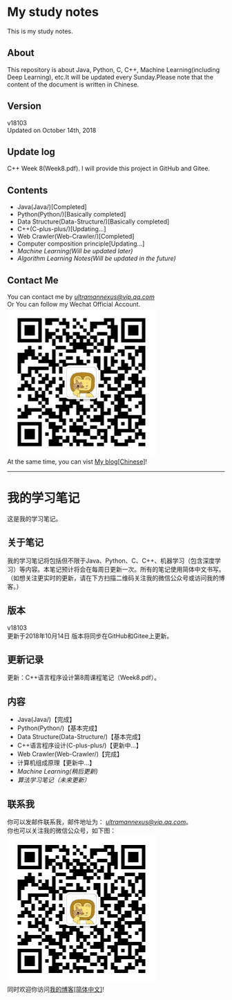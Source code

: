 # My study notes
This is my study notes.
## About
This repository is about Java, Python, C, C++, Machine Learning(including Deep Learning), etc.It will be updated every Sunday.Please note that the content of the document is written in Chinese.
## Version
v18103<br>
Updated on October 14th, 2018
## Update log
C++ Week 8(Week8.pdf).
I will provide this project in GitHub and Gitee.

## Contents 
* Java(Java/)[Completed]
* Python(Python/)[Basically completed]
* Data Structure(Data-Structure/)[Basically completed]
* C++(C-plus-plus/)[Updating...]
* Web Crawler(Web-Crawler/)[Completed]
* Computer composition principle[Updating...]
* *Machine Learning(Will be updated later)*
* *Algorithm Learning Notes(Will be updated in the future)*

## Contact Me
You can contact me by *ultramannexus@vip.qq.com*<br>
Or You can follow my Wechat Official Account.<br>
![](https://github.com/dqhplhzz2008/dqhplhzz2008.github.io/raw/master/weixingongzhonghao.jpg)  <br>
At the same time, you can vist [My blog[Chinese]](http://www.yushuai.me)!

------------------------------------------------------

# 我的学习笔记
这是我的学习笔记。
## 关于笔记
我的学习笔记将包括但不限于Java、Python、C、C++、机器学习（包含深度学习）等内容。本笔记预计将会在每周日更新一次。所有的笔记使用简体中文书写。（如想关注更实时的更新，请在下方扫描二维码关注我的微信公众号或访问我的博客。）
## 版本
v18103<br>
更新于2018年10月14日
版本将同步在GitHub和Gitee上更新。

## 更新记录
更新：C++语言程序设计第8周课程笔记（Week8.pdf）。

## 内容
* Java(Java/)【完成】
* Python(Python/)【基本完成】
* Data Structure(Data-Structure/)【基本完成】
* C++语言程序设计(C-plus-plus/)【更新中...】
* Web Crawler(Web-Crawler/)【完成】
* 计算机组成原理【更新中...】
* *Machine Learning(稍后更新)*
* *算法学习笔记（未来更新）*

## 联系我
你可以发邮件联系我，邮件地址为： *ultramannexus@vip.qq.com*。<br>
你也可以关注我的微信公众号，如下图：<br>
![](https://github.com/dqhplhzz2008/dqhplhzz2008.github.io/raw/master/weixingongzhonghao.jpg)  <br>
同时欢迎你访问[我的博客[简体中文]](http://www.yushuai.me)!
